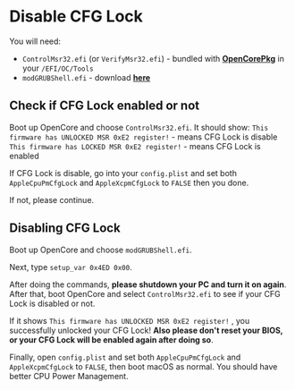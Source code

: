 # Disable CFG Lock

You will need:
* `ControlMsr32.efi` (or `VerifyMsr32.efi`) - bundled with [**OpenCorePkg**](https://github.com/acidanthera/OpenCorePkg) in your `/EFI/OC/Tools`
* `modGRUBShell.efi` - download [**here**](https://github.com/datasone/grub-mod-setup_var)

## Check if CFG Lock enabled or not
Boot up OpenCore and choose `ControlMsr32.efi`. It should show:
`This firmware has UNLOCKED MSR 0xE2 register!` - means CFG Lock is disable
`This firmware has LOCKED MSR 0xE2 register!` - means CFG Lock is enabled

If CFG Lock is disable, go into your `config.plist` and set both `AppleCpuPmCfgLock` and `AppleXcpmCfgLock` to `FALSE` then you done.

If not, please continue.

## Disabling CFG Lock
Boot up OpenCore and choose `modGRUBShell.efi`.

Next, type `setup_var 0x4ED 0x00`.

After doing the commands, **please shutdown your PC and turn it on again**. After that, boot OpenCore and select `ControlMsr32.efi` to see if your CFG Lock is disabled or not.

If it shows `This firmware has UNLOCKED MSR 0xE2 register!` , you successfully unlocked your CFG Lock! **Also please don't reset your BIOS, or your CFG Lock will be enabled again after doing so**.

Finally, open `config.plist` and set both `AppleCpuPmCfgLock` and `AppleXcpmCfgLock` to `FALSE`, then boot macOS as normal. You should have better CPU Power Management.
